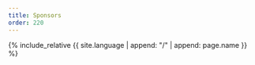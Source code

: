 ```yaml
---
title: Sponsors
order: 220
---
```

{% include_relative {{ site.language | append: "/" | append: page.name }} %}

